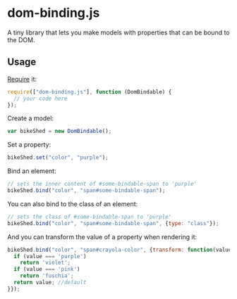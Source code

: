 # dom-binding.js

A tiny library that lets you make models with properties that can be bound to the DOM.

## Usage

[Require](http://requirejs.org/) it:

```javascript
require(["dom-binding.js"], function (DomBindable) {
  // your code here
});
```

Create a model:

```javascript
var bikeShed = new DomBindable();
```

Set a property:

```javascript
bikeShed.set("color", "purple");
```

Bind an element:

```javascript
// sets the inner content of #some-bindable-span to 'purple'
bikeShed.bind("color", "span#some-bindable-span");
``` 

You can also bind to the class of an element:

```javascript
// sets the class of #some-bindable-span to 'purple'
bikeShed.bind("color", "span#some-bindable-span", {type: "class"}); 
```

And you can transform the value of a property when rendering it:
```javascript
bikeShed.bind("color", "span#crayola-color", {transform: function(value) {
  if (value === 'purple')
    return 'violet';
  if (value === 'pink')
    return 'fuschia';
  return value; //default
}});
```